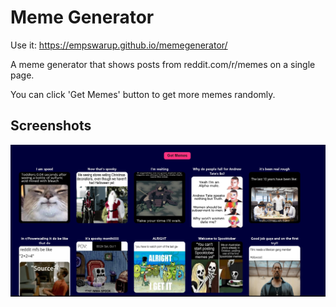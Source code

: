 # Meme Generator



Use it: https://empswarup.github.io/memegenerator/

A meme generator that shows posts from reddit.com/r/memes on a single page.

You can click 'Get Memes' button to get more memes randomly.


## Screenshots

![App Screenshot](https://github.com/EmpSwarup/memegenerator/blob/main/screenshot.png?raw=true)

